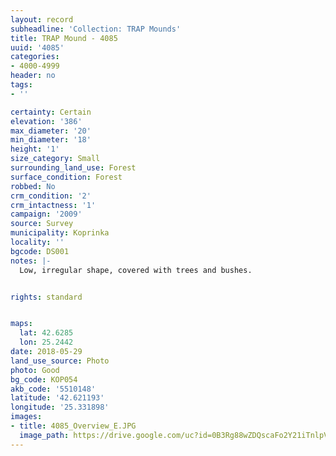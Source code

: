 ```yaml
---
layout: record
subheadline: 'Collection: TRAP Mounds'
title: TRAP Mound - 4085
uuid: '4085'
categories:
- 4000-4999
header: no
tags:
- ''

certainty: Certain
elevation: '386'
max_diameter: '20'
min_diameter: '18'
height: '1'
size_category: Small
surrounding_land_use: Forest
surface_condition: Forest
robbed: No
crm_condition: '2'
crm_intactness: '1'
campaign: '2009'
source: Survey
municipality: Koprinka
locality: ''
bgcode: DS001
notes: |-
  Low, irregular shape, covered with trees and bushes.


rights: standard


maps:
  lat: 42.6285
  lon: 25.2442
date: 2018-05-29
land_use_source: Photo
photo: Good
bg_code: КОР054
akb_code: '5510148'
latitude: '42.621193'
longitude: '25.331898'
images:
- title: 4085_Overview_E.JPG
  image_path: https://drive.google.com/uc?id=0B3Rg88wZDQscaFo2Y21iTnlpVjA
---
```

